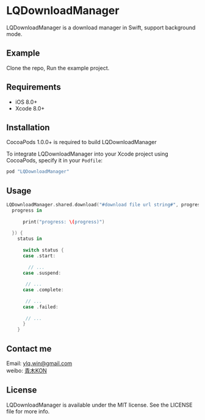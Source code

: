 
# LQDownloadManager

LQDownloadManager is a download manager in Swift, support background mode.


## Example

  Clone the repo, Run the example project.

## Requirements
- iOS 8.0+ 
- Xcode 8.0+

## Installation

CocoaPods 1.0.0+ is required to build LQDownloadManager

To integrate LQDownloadManager into your Xcode project using CocoaPods, specify it in your `Podfile`:

```ruby
pod "LQDownloadManager"
```

## Usage

```swift
LQDownloadManager.shared.download("#download file url string#", progress: { 
  progress in
  
      print("progress: \(progress)")
      
  }) { 
    status in
 
      switch status {
      case .start:
      
        // ...
      case .suspend:
      
       // ...
      case .complete:
      
       // ...
      case .failed:
      
       // ...
      }
    }
```

## Contact me

Email: ylq.win@gmail.com
<br/>
weibo: [青木KON](http://weibo.com/5012041775/profile?topnav=1&wvr=6&is_all=1)

## License

LQDownloadManager is available under the MIT license. See the LICENSE file for more info.


